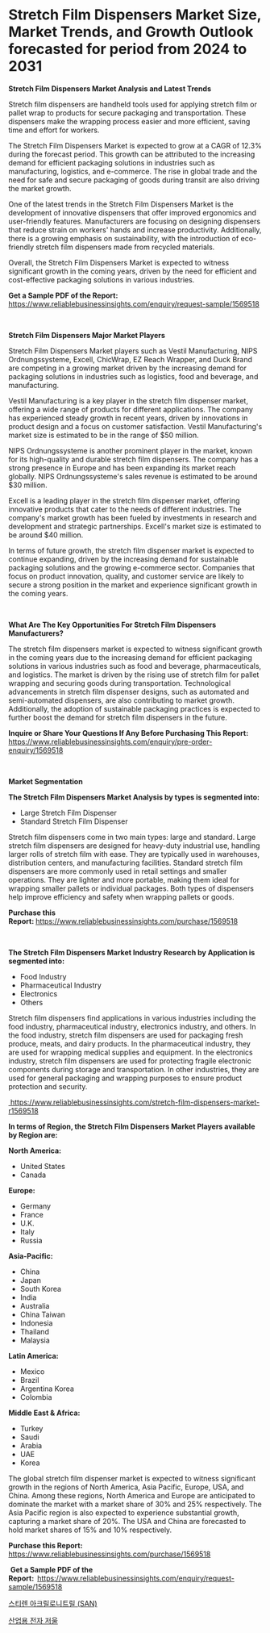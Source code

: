 <p><h1>Stretch Film Dispensers Market Size, Market Trends, and Growth Outlook forecasted for period from 2024 to 2031</h1></p><p><strong>Stretch Film Dispensers Market Analysis and Latest Trends</strong></p>
<p><p>Stretch film dispensers are handheld tools used for applying stretch film or pallet wrap to products for secure packaging and transportation. These dispensers make the wrapping process easier and more efficient, saving time and effort for workers.</p><p>The Stretch Film Dispensers Market is expected to grow at a CAGR of 12.3% during the forecast period. This growth can be attributed to the increasing demand for efficient packaging solutions in industries such as manufacturing, logistics, and e-commerce. The rise in global trade and the need for safe and secure packaging of goods during transit are also driving the market growth.</p><p>One of the latest trends in the Stretch Film Dispensers Market is the development of innovative dispensers that offer improved ergonomics and user-friendly features. Manufacturers are focusing on designing dispensers that reduce strain on workers' hands and increase productivity. Additionally, there is a growing emphasis on sustainability, with the introduction of eco-friendly stretch film dispensers made from recycled materials.</p><p>Overall, the Stretch Film Dispensers Market is expected to witness significant growth in the coming years, driven by the need for efficient and cost-effective packaging solutions in various industries.</p></p>
<p><strong>Get a Sample PDF of the Report:&nbsp;</strong> <a href="https://www.reliablebusinessinsights.com/enquiry/request-sample/1569518">https://www.reliablebusinessinsights.com/enquiry/request-sample/1569518</a></p>
<p>&nbsp;</p>
<p><strong>Stretch Film Dispensers Major Market Players</strong></p>
<p><p>Stretch Film Dispensers Market players such as Vestil Manufacturing, NIPS Ordnungssysteme, Excell, ChicWrap, EZ Reach Wrapper, and Duck Brand are competing in a growing market driven by the increasing demand for packaging solutions in industries such as logistics, food and beverage, and manufacturing.</p><p>Vestil Manufacturing is a key player in the stretch film dispenser market, offering a wide range of products for different applications. The company has experienced steady growth in recent years, driven by innovations in product design and a focus on customer satisfaction. Vestil Manufacturing's market size is estimated to be in the range of $50 million.</p><p>NIPS Ordnungssysteme is another prominent player in the market, known for its high-quality and durable stretch film dispensers. The company has a strong presence in Europe and has been expanding its market reach globally. NIPS Ordnungssysteme's sales revenue is estimated to be around $30 million.</p><p>Excell is a leading player in the stretch film dispenser market, offering innovative products that cater to the needs of different industries. The company's market growth has been fueled by investments in research and development and strategic partnerships. Excell's market size is estimated to be around $40 million.</p><p>In terms of future growth, the stretch film dispenser market is expected to continue expanding, driven by the increasing demand for sustainable packaging solutions and the growing e-commerce sector. Companies that focus on product innovation, quality, and customer service are likely to secure a strong position in the market and experience significant growth in the coming years.</p></p>
<p>&nbsp;</p>
<p><strong>What Are The Key Opportunities For Stretch Film Dispensers Manufacturers?</strong></p>
<p><p>The stretch film dispensers market is expected to witness significant growth in the coming years due to the increasing demand for efficient packaging solutions in various industries such as food and beverage, pharmaceuticals, and logistics. The market is driven by the rising use of stretch film for pallet wrapping and securing goods during transportation. Technological advancements in stretch film dispenser designs, such as automated and semi-automated dispensers, are also contributing to market growth. Additionally, the adoption of sustainable packaging practices is expected to further boost the demand for stretch film dispensers in the future.</p></p>
<p><strong>Inquire or Share Your Questions If Any Before Purchasing This Report:</strong> <a href="https://www.reliablebusinessinsights.com/enquiry/pre-order-enquiry/1569518">https://www.reliablebusinessinsights.com/enquiry/pre-order-enquiry/1569518</a></p>
<p>&nbsp;</p>
<p><strong>Market Segmentation</strong></p>
<p><strong>The Stretch Film Dispensers Market Analysis by types is segmented into:</strong></p>
<p><ul><li>Large Stretch Film Dispenser</li><li>Standard Stretch Film Dispenser</li></ul></p>
<p><p>Stretch film dispensers come in two main types: large and standard. Large stretch film dispensers are designed for heavy-duty industrial use, handling larger rolls of stretch film with ease. They are typically used in warehouses, distribution centers, and manufacturing facilities. Standard stretch film dispensers are more commonly used in retail settings and smaller operations. They are lighter and more portable, making them ideal for wrapping smaller pallets or individual packages. Both types of dispensers help improve efficiency and safety when wrapping pallets or goods.</p></p>
<p><strong>Purchase this Report:&nbsp;</strong><a href="https://www.reliablebusinessinsights.com/purchase/1569518">https://www.reliablebusinessinsights.com/purchase/1569518</a></p>
<p>&nbsp;</p>
<p><strong>The Stretch Film Dispensers Market Industry Research by Application is segmented into:</strong></p>
<p><ul><li>Food Industry</li><li>Pharmaceutical Industry</li><li>Electronics</li><li>Others</li></ul></p>
<p><p>Stretch film dispensers find applications in various industries including the food industry, pharmaceutical industry, electronics industry, and others. In the food industry, stretch film dispensers are used for packaging fresh produce, meats, and dairy products. In the pharmaceutical industry, they are used for wrapping medical supplies and equipment. In the electronics industry, stretch film dispensers are used for protecting fragile electronic components during storage and transportation. In other industries, they are used for general packaging and wrapping purposes to ensure product protection and security.</p></p>
<p><a href="https://www.reliablebusinessinsights.com/stretch-film-dispensers-market-r1569518">&nbsp;https://www.reliablebusinessinsights.com/stretch-film-dispensers-market-r1569518</a></p>
<p><strong>In terms of Region, the Stretch Film Dispensers Market Players available by Region are:</strong></p>
<p>
    <p> <strong> North America: </strong>
        <ul>
            <li>United States</li>
            <li>Canada</li>
        </ul>
        </p> 
    <p> <strong> Europe: </strong>
        <ul>
            <li>Germany</li>
            <li>France</li>
            <li>U.K.</li>
            <li>Italy</li>
            <li>Russia</li>
        </ul>
        </p> 
    <p> <strong> Asia-Pacific: </strong>
        <ul>
            <li>China</li>
            <li>Japan</li>
            <li>South Korea</li>
            <li>India</li>
            <li>Australia</li>
            <li>China Taiwan</li>
            <li>Indonesia</li>
            <li>Thailand</li>
            <li>Malaysia</li>
        </ul>
        </p> 
    <p> <strong> Latin America: </strong>
        <ul>
            <li>Mexico</li>
            <li>Brazil</li>
            <li>Argentina Korea</li>
            <li>Colombia</li>
        </ul>
        </p> 
    <p> <strong> Middle East & Africa: </strong>
        <ul>
            <li>Turkey</li>
            <li>Saudi</li>
            <li>Arabia</li>
            <li>UAE</li>
            <li>Korea</li>
        </ul>
    </p>
    </p>
<p><p>The global stretch film dispenser market is expected to witness significant growth in the regions of North America, Asia Pacific, Europe, USA, and China. Among these regions, North America and Europe are anticipated to dominate the market with a market share of 30% and 25% respectively. The Asia Pacific region is also expected to experience substantial growth, capturing a market share of 20%. The USA and China are forecasted to hold market shares of 15% and 10% respectively.</p></p>
<p><strong>Purchase this Report: </strong><a href="https://www.reliablebusinessinsights.com/purchase/1569518">https://www.reliablebusinessinsights.com/purchase/1569518</a></p>
<p>&nbsp;<strong>Get a Sample PDF of the Report:&nbsp;&nbsp;</strong><a href="https://www.reliablebusinessinsights.com/enquiry/request-sample/1569518">https://www.reliablebusinessinsights.com/enquiry/request-sample/1569518</a></p>
<p><strong></strong></p>
<p><p><a href="https://medium.com/@jaleelweissnat2022/%EC%8A%A4%ED%8B%B0%EB%A0%8C-%EC%95%84%ED%81%AC%EB%A6%B4%EB%A1%9C%EB%8B%88%ED%8A%B8%EB%A6%B4-san-%EC%8B%9C%EC%9E%A5-%EB%B6%84%EC%84%9D-%EA%B8%80%EB%A1%9C%EB%B2%8C-%EC%82%B0%EC%97%85-%EC%A0%84%EB%A7%9D%EA%B3%BC-%EC%98%88%EC%B8%A1-2024%EB%85%84%EB%B6%80%ED%84%B0-2031%EB%85%84-2b415cfa5959">스티렌 아크릴로니트릴 (SAN)</a></p><p><a href="https://medium.com/@obiemante1922/2024%EB%85%84%EB%B6%80%ED%84%B0-2031%EB%85%84%EA%B9%8C%EC%A7%80-%EC%82%B0%EC%97%85%EC%9A%A9-%EC%A0%84%EC%9E%90-%EC%A0%80%EC%9A%B8-%EC%8B%9C%EC%9E%A5-%EC%A0%90%EC%9C%A0%EC%9C%A8-%EB%B3%80%ED%99%94-%EB%B0%8F-%EC%8B%9C%EC%9E%A5-%EC%84%B1%EC%9E%A5-%ED%8A%B8%EB%A0%8C%EB%93%9C-13495981ba6b">산업용 전자 저울</a></p></p>
